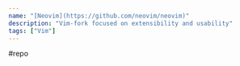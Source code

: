 ```yaml
---
name: "[Neovim](https://github.com/neovim/neovim)"
description: "Vim-fork focused on extensibility and usability"
tags: ["Vim"]
---
```

#repo